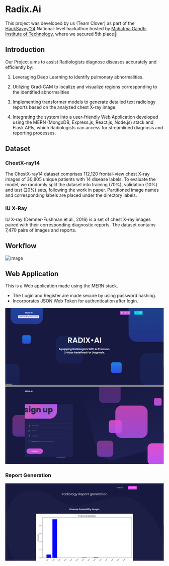 # Radix.Ai

This project was developed by us (Team Clover) as part of the [HackSavvy'24](https://mgit.ac.in/hacksavvy/) National-level hackathon hosted by [Mahatma Gandhi Institute of Technology](https://mgit.ac.in/), where we secured 5th place🏅 

## Introduction

Our Project aims to assist Radiologists diagnose diseases accurately and efficiently by:

1. Leveraging Deep Learning to identify pulmonary abnormalities.  

2. Utilizing Grad-CAM to localize and visualize regions corresponding to the identified abnormalities  

3. Implementing transformer models to generate detailed text radiology reports based on the analyzed chest X-ray image.  

4. Integrating the system into a user-friendly Web Application developed using the MERN (MongoDB, Express.js, React.js, Node.js) stack and Flask APIs, which Radiologists can access for streamlined diagnosis and reporting processes.  

## Dataset
### ChestX-ray14
The ChestX-ray14 dataset comprises 112,120 frontal-view chest X-ray images of 30,805 unique patients with 14 disease labels. To evaluate the model, we randomly split the dataset into training (70%), validation (10%) and test (20%) sets, following the work in paper. Partitioned image names and corresponding labels are placed under the directory labels.

### IU X-Ray
IU X-ray (Demner-Fushman et al., 2016) is a set of chest X-ray images paired with their corresponding diagnostic reports. The dataset contains 7,470 pairs of images and reports.


## Workflow
![image](https://github.com/was-siri-us/Radix.Ai/assets/116163817/1f4adbe3-3bc8-46a7-995f-c9421e33bc65)

## Web Application

This is a Web application made using the MERN stack. 
- The Login and Register are made secure by using password hashing.
- Incorporates JSON Web Token for authentication after login.


![image](https://raw.githubusercontent.com/was-siri-us/Radix.Ai/main/frontend/preview/Screenshot%202024-03-20%20173001.png)
![image](https://raw.githubusercontent.com/was-siri-us/Radix.Ai/main/frontend/preview/Screenshot%202024-03-20%20173017.png)
### Report Generation
![image](https://raw.githubusercontent.com/was-siri-us/Radix.Ai/main/frontend/preview/Screenshot%202024-03-21%20102347.png)




